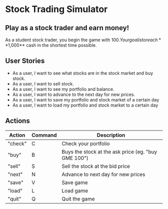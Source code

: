 # Stock Trading Simulator

## Play as a stock trader and earn money!

As a student stock trader, you begin the game with $100. Your goal is to reach **$1,000** cash in the shortest time possible.  


## User Stories
- As a user, I want to see what stocks are in the stock market and buy stock.
- As a user, I want to sell stock.
- As a user, I want to see my portfolio and balance.
- As a user, I want to advance to the next day for new prices.
- As a user, I want to save my portfolio and stock market of a certain day 
- As a user, I want to load my portfolio and stock market to a certain day
## Actions

|Action|Command|Description|
|---|---|---|
| "check" | C | Check your portfolio|
| "buy" | B | Buys the stock at the ask price (eg. "buy GME 100")|
| "sell" | S | Sell the stock at the bid price|
| "next" | N | Advance to next day for new prices|
| "save" | V | Save game|
| "load" | L | Load game|
| "quit" | Q | Quit the game|